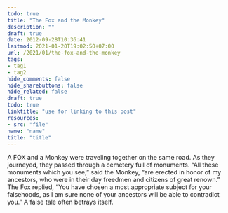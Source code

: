 ```yaml
---
todo: true
title: "The Fox and the Monkey"
description: ""
draft: true
date: 2012-09-28T10:36:41
lastmod: 2021-01-20T19:02:50+07:00
url: /2021/01/the-fox-and-the-monkey
tags:
- tag1
- tag2
hide_comments: false
hide_sharebuttons: false
hide_related: false
draft: true
todo: true
linktitle: "use for linking to this post"
resources:
- src: "file"
name: "name"
title: "title"
---
```


A FOX and a Monkey were traveling together on the same road. As they journeyed, they passed through a cemetery full of monuments. “All these monuments which you see,” said the Monkey, “are erected in honor of my ancestors, who were in their day freedmen and citizens of great renown.” The Fox replied, “You have chosen a most appropriate subject for your falsehoods, as I am sure none of your ancestors will be able to contradict you.”
A false tale often betrays itself.

